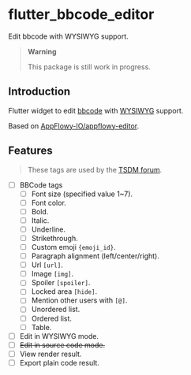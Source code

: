 # flutter_bbcode_editor

Edit bbcode with WYSIWYG support.

> **Warning**
>
> This package is still work in progress.

## Introduction

Flutter widget to edit [bbcode](https://en.wikipedia.org/wiki/BBCode) with [WYSIWYG](https://en.wikipedia.org/wiki/WYSIWYG) support.

Based on [AppFlowy-IO/appflowy-editor](https://github.com/AppFlowy-IO/appflowy-editor).

## Features

> These tags are used by the [TSDM forum](https://tsdm39.com/).

* [ ] BBCode tags
  * [ ] Font size (specified value 1~7).
  * [ ] Font color.
  * [ ] Bold.
  * [ ] Italic.
  * [ ] Underline.
  * [ ] Strikethrough.
  * [ ] Custom emoji `{emoji_id}`.
  * [ ] Paragraph alignment (left/center/right).
  * [ ] Url `[url]`.
  * [ ] Image `[img]`.
  * [ ] Spoiler `[spoiler]`.
  * [ ] Locked area `[hide]`.
  * [ ] Mention other users with `[@]`.
  * [ ] Unordered list.
  * [ ] Ordered list.
  * [ ] Table.
* [ ] Edit in WYSIWYG mode.
* [ ] ~~Edit in source code mode.~~
* [ ] View render result.
* [ ] Export plain code result.
